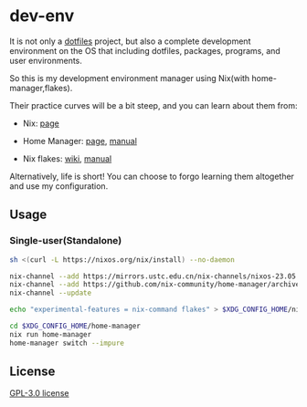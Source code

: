 # dev-env

It is not only a [dotfiles][dotfiles] project, but also a complete development environment on the OS that including dotfiles, packages, programs, and user environments.

So this is my development environment manager using Nix(with home-manager,flakes).

Their practice curves will be a bit steep, and you can learn about them from:

- Nix: [page][nix page]

- Home Manager: [page][home-manager page], [manual][home-manager manual]

- Nix flakes: [wiki][flakes wiki], [manual][flakes manual]

Alternatively, life is short! You can choose to forgo learning them altogether and use my configuration.

## Usage

### Single-user(Standalone)

```bash
sh <(curl -L https://nixos.org/nix/install) --no-daemon

nix-channel --add https://mirrors.ustc.edu.cn/nix-channels/nixos-23.05 nixpkgs
nix-channel --add https://github.com/nix-community/home-manager/archive/release-23.05.tar.gz home-manager
nix-channel --update

echo "experimental-features = nix-command flakes" > $XDG_CONFIG_HOME/nix/nix.conf

cd $XDG_CONFIG_HOME/home-manager
nix run home-manager
home-manager switch --impure
```

## License
[GPL-3.0 license](LICENSE)

[dotfiles]: https://dotfiles.github.io/
[nix page]: https://nixos.org/learn
[home-manager page]: https://github.com/nix-community/home-manager
[home-manager manual]: https://nix-community.github.io/home-manager/index.html
[flakes wiki]: https://nixos.wiki/wiki/Flakes
[flakes manual]: https://nix-community.github.io/home-manager/index.html#ch-nix-flakes
